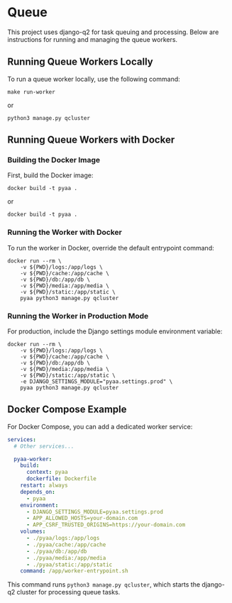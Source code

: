 # Queue

This project uses django-q2 for task queuing and processing. Below are instructions for running and managing the queue workers.

## Running Queue Workers Locally

To run a queue worker locally, use the following command:

```
make run-worker
```

or

```
python3 manage.py qcluster
```

## Running Queue Workers with Docker

### Building the Docker Image

First, build the Docker image:

```
docker build -t pyaa .
```

or

```
docker build -t pyaa .
```

### Running the Worker with Docker

To run the worker in Docker, override the default entrypoint command:

```
docker run --rm \
    -v ${PWD}/logs:/app/logs \
    -v ${PWD}/cache:/app/cache \
    -v ${PWD}/db:/app/db \
    -v ${PWD}/media:/app/media \
    -v ${PWD}/static:/app/static \
    pyaa python3 manage.py qcluster
```

### Running the Worker in Production Mode

For production, include the Django settings module environment variable:

```
docker run --rm \
    -v ${PWD}/logs:/app/logs \
    -v ${PWD}/cache:/app/cache \
    -v ${PWD}/db:/app/db \
    -v ${PWD}/media:/app/media \
    -v ${PWD}/static:/app/static \
    -e DJANGO_SETTINGS_MODULE="pyaa.settings.prod" \
    pyaa python3 manage.py qcluster
```

## Docker Compose Example

For Docker Compose, you can add a dedicated worker service:

```yml
services:
  # Other services...

  pyaa-worker:
    build:
      context: pyaa
      dockerfile: Dockerfile
    restart: always
    depends_on:
      - pyaa
    environment:
      - DJANGO_SETTINGS_MODULE=pyaa.settings.prod
      - APP_ALLOWED_HOSTS=your-domain.com
      - APP_CSRF_TRUSTED_ORIGINS=https://your-domain.com
    volumes:
      - ./pyaa/logs:/app/logs
      - ./pyaa/cache:/app/cache
      - ./pyaa/db:/app/db
      - ./pyaa/media:/app/media
      - ./pyaa/static:/app/static
    command: /app/worker-entrypoint.sh
```

This command runs `python3 manage.py qcluster`, which starts the django-q2 cluster for processing queue tasks.